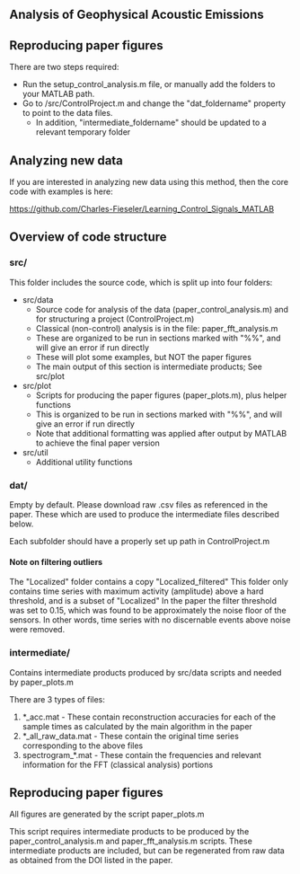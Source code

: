 
## Analysis of Geophysical Acoustic Emissions

## Reproducing paper figures

There are two steps required:
* Run the setup_control_analysis.m file, or manually add the folders to your MATLAB path.
* Go to /src/ControlProject.m and change the "dat_foldername" property to point to the data files.
  * In addition, "intermediate_foldername" should be updated to a relevant temporary folder

## Analyzing new data

If you are interested in analyzing new data using this method, then the core code with examples is here:

https://github.com/Charles-Fieseler/Learning_Control_Signals_MATLAB

## Overview of code structure

### src/
This folder includes the source code, which is split up into four folders:

* src/data
  * Source code for analysis of the data (paper_control_analysis.m) and for structuring a project (ControlProject.m)
  * Classical (non-control) analysis is in the file: paper_fft_analysis.m
  * These are organized to be run in sections marked with "%%", and will give an error if run directly
  * These will plot some examples, but NOT the paper figures
  * The main output of this section is intermediate products; See src/plot
* src/plot
  * Scripts for producing the paper figures (paper_plots.m), plus helper functions
  * This is organized to be run in sections marked with "%%", and will give an error if run directly
  * Note that additional formatting was applied after output by MATLAB to achieve the final paper version
* src/util
  * Additional utility functions

### dat/

Empty by default.
Please download raw .csv files as referenced in the paper.
These which are used to produce the intermediate files described below.

Each subfolder should have a properly set up path in ControlProject.m

#### Note on filtering outliers

The "Localized" folder contains a copy "Localized_filtered"
This folder only contains time series with maximum activity (amplitude) above a hard threshold, and is a subset of "Localized"
In the paper the filter threshold was set to 0.15, which was found to be approximately the noise floor of the sensors.
In other words, time series with no discernable events above noise were removed.

### intermediate/

Contains intermediate products produced by src/data scripts and needed by paper_plots.m

There are 3 types of files:

1. *_acc.mat - These contain reconstruction accuracies for each of the sample times as calculated by the main algorithm in the paper
2. *_all_raw_data.mat - These contain the original time series corresponding to the above files
3. spectrogram_*.mat - These contain the frequencies and relevant information for the FFT (classical analysis) portions

## Reproducing paper figures

All figures are generated by the script paper_plots.m

This script requires intermediate products to be produced by the paper_control_analysis.m and paper_fft_analysis.m scripts.
These intermediate products are included, but can be regenerated from raw data as obtained from the DOI listed in the paper.
